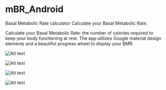 # mBR_Android
Basal Metabolic Rate calculator
Calculate your Basal Metabolic Rate.

Calculate your Basal Metabolic Rate: the number of calories required to keep your body functioning at rest. The app utilizes Google material design elements and a beautiful progress wheel to display your BMR.



![Alt text](https://s3.amazonaws.com/githubbmr/home.png "BMR HOME")



![Alt text](https://s3.amazonaws.com/githubbmr/Screenshot_20170530-221755.png "ENTER DETAILS")


![Alt text](https://s3.amazonaws.com/githubbmr/Screenshot_20170530-221815.png "LOG HISTORY")


![Alt text](https://s3.amazonaws.com/githubbmr/Screenshot_20170530-221821.png "ABOUT")
